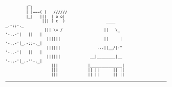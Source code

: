               _
             | |
             | |===( )   //////
             |_|   |||  | o o|
                    ||| ( c  )                  ____                                   _.-;;-._
                     ||| \= /                  ||   \_                          '-..-'|   ||   |
                      ||||||                   ||     |                         '-..-'|_.-;;-._|
                      ||||||                ...||__/|-"                         '-..-'|   ||   |
                      ||||||             __|________|__                         '-..-'|_.-''-._|
                        |||             |______________|               
                        |||             || ||      || ||
                        |||             || ||      || ||
___________________________________________________________________________________________________________________________
